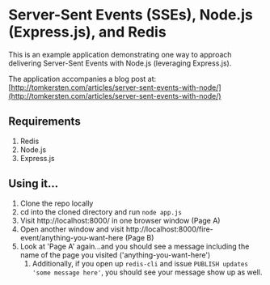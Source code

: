 Server-Sent Events (SSEs), Node.js (Express.js), and Redis
==========================================================

This is an example application demonstrating one way to approach
delivering Server-Sent Events with Node.js (leveraging Express.js).

The application accompanies a blog post at:
[http://tomkersten.com/articles/server-sent-events-with-node/](http://tomkersten.com/articles/server-sent-events-with-node/)

Requirements
------------

1. Redis
1. Node.js
1. Express.js

Using it...
-----------

1. Clone the repo locally
1. cd into the cloned directory and run `node app.js`
1. Visit http://localhost:8000/ in one browser window (Page A)
1. Open another window and visit http://localhost:8000/fire-event/anything-you-want-here (Page B)
1. Look at 'Page A' again...and you should see a message including the name of the page you
   visited ('anything-you-want-here')
   1. Additionally, if you open up `redis-cli` and issue `PUBLISH updates 'some message here'`, you should see your message show up as well.
